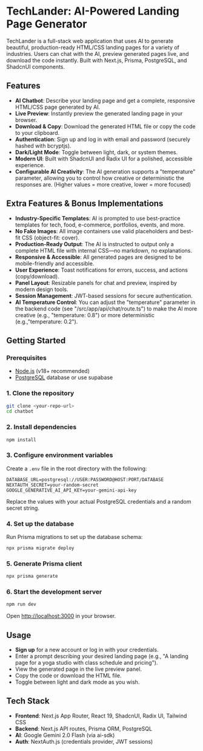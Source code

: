 # TechLander: AI-Powered Landing Page Generator

TechLander is a full-stack web application that uses AI to generate beautiful, production-ready HTML/CSS landing pages for a variety of industries. Users can chat with the AI, preview generated pages live, and download the code instantly. Built with Next.js, Prisma, PostgreSQL, and ShadcnUI components.

## Features

- **AI Chatbot**: Describe your landing page and get a complete, responsive HTML/CSS page generated by AI.
- **Live Preview**: Instantly preview the generated landing page in your browser.
- **Download & Copy**: Download the generated HTML file or copy the code to your clipboard.
- **Authentication**: Sign up and log in with email and password (securely hashed with bcryptjs).
- **Dark/Light Mode**: Toggle between light, dark, or system themes.
- **Modern UI**: Built with ShadcnUI and Radix UI for a polished, accessible experience.
- **Configurable AI Creativity**: The AI generation supports a "temperature" parameter, allowing you to control how creative or deterministic the responses are. (Higher values = more creative, lower = more focused)

## Extra Features & Bonus Implementations

- **Industry-Specific Templates**: AI is prompted to use best-practice templates for tech, food, e-commerce, portfolios, events, and more.
- **No Fake Images**: All image containers use valid placeholders and best-fit CSS (object-fit: cover).
- **Production-Ready Output**: The AI is instructed to output only a complete HTML file with internal CSS—no markdown, no explanations.
- **Responsive & Accessible**: All generated pages are designed to be mobile-friendly and accessible.
- **User Experience**: Toast notifications for errors, success, and actions (copy/download).
- **Panel Layout**: Resizable panels for chat and preview, inspired by modern design tools.
- **Session Management**: JWT-based sessions for secure authentication.
- **AI Temperature Control**: You can adjust the "temperature" parameter in the backend code (see "/src/app/api/chat/route.ts") to make the AI more creative (e.g., "temperature: 0.8") or more deterministic (e.g.,"temperature: 0.2").

## Getting Started

### Prerequisites
- [Node.js](https://nodejs.org/) (v18+ recommended)
- [PostgreSQL](https://www.postgresql.org/) database or use supabase

### 1. Clone the repository
```bash
git clone <your-repo-url>
cd chatbot
```

### 2. Install dependencies
```bash
npm install
```

### 3. Configure environment variables
Create a `.env` file in the root directory with the following:
```env
DATABASE_URL=postgresql://USER:PASSWORD@HOST:PORT/DATABASE
NEXTAUTH_SECRET=your-random-secret
GOOGLE_GENERATIVE_AI_API_KEY=your-gemini-api-key
```
Replace the values with your actual PostgreSQL credentials and a random secret string.

### 4. Set up the database
Run Prisma migrations to set up the database schema:
```bash
npx prisma migrate deploy
```

### 5. Generate Prisma client
```bash
npx prisma generate
```

### 6. Start the development server
```bash
npm run dev
```

Open [http://localhost:3000](http://localhost:3000) in your browser.

## Usage
- **Sign up** for a new account or log in with your credentials.
- Enter a prompt describing your desired landing page (e.g., "A landing page for a yoga studio with class schedule and pricing").
- View the generated page in the live preview panel.
- Copy the code or download the HTML file.
- Toggle between light and dark mode as you wish.

## Tech Stack
- **Frontend**: Next.js App Router, React 19, ShadcnUI, Radix UI, Tailwind CSS
- **Backend**: Next.js API routes, Prisma ORM, PostgreSQL
- **AI**: Google Gemini 2.0 Flash (via ai-sdk)
- **Auth**: NextAuth.js (credentials provider, JWT sessions)
